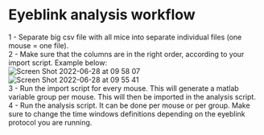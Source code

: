 # Eyeblink analysis workflow

1 - Separate big csv file with all mice into separate individual files (one mouse = one file).  
2 - Make sure that the columns are in the right order, according to your import script. Example below:  
![Screen Shot 2022-06-28 at 09 58 07](https://user-images.githubusercontent.com/57630300/176125681-ad147e3e-bd64-496c-9c48-d7fb3041bc33.png)  
![Screen Shot 2022-06-28 at 09 55 41](https://user-images.githubusercontent.com/57630300/176125196-965f036d-7961-452a-8cb8-9e3fdc92b531.png)  
3 - Run the import script for every mouse. This will generate a matlab variable group per mouse. This will then be imported in the analysis script.  
4 - Run the analysis script. It can be done per mouse or per group. Make sure to change the time windows definitions depending on the eyeblink protocol you are running.  


